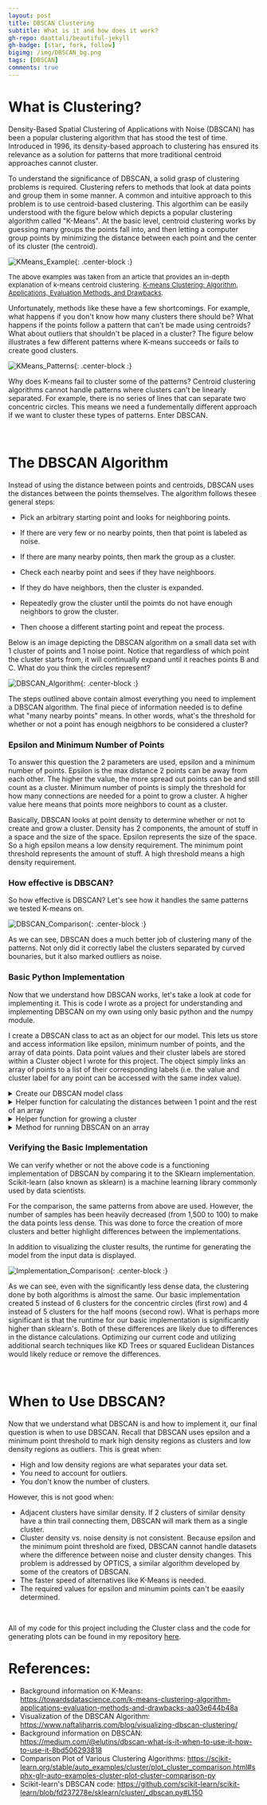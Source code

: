 ```yaml
---
layout: post
title: DBSCAN Clustering
subtitle: What is it and how does it work?
gh-repo: daattali/beautiful-jekyll
gh-badge: [star, fork, follow]
bigimg: /img/DBSCAN_bg.png
tags: [DBSCAN]
comments: true
---
```


# What is Clustering?

Density-Based Spatial Clustering of Applications with Noise (DBSCAN) has been a popular clustering algorithm that has stood the test of time. Introduced in 1996, its density-based approach to clustering has ensured its relevance as a solution for patterns that more traditional centroid approaches cannot cluster.

To understand the significance of DBSCAN, a solid grasp of clustering problems is required. Clustering refers to methods that look at data points and group them in some manner. A common and intuitive approach to this problem is to use centroid-based clustering. This algorthim can be easily understood with the figure below which depicts a popular clustering algorithm called "K-Means". At the basic level, centroid clustering works by guessing many groups the points fall into, and then letting a computer group points by minimizing the distance between each point and the center of its cluster (the centroid). 

![KMeans_Example](/img/DBSCAN_Figure_1.png){: .center-block :}

<font size="2"> The above examples was taken from an article that provides an in-depth explanation of k-means centroid clustering. <a href="https://towardsdatascience.com/k-means-clustering-algorithm-applications-evaluation-methods-and-drawbacks-aa03e644b48a">K-means Clustering: Algorithm, Applications, Evaluation Methods, and Drawbacks</a>.</font>

Unfortunately, methods like these have a few shortcomings. For example, what happens if you don't know how many clusters there should be? What happens if the points follow a pattern that can't be made using centroids? What about outliers that shouldn't be placed in a cluster? The figure below illustrates a few different patterns where K-means succeeds or fails to create good clusters.

![KMeans_Patterns](/img/DBSCAN_Figure_2.png){: .center-block :}

Why does K-means fail to cluster some of the patterns? Centroid clustering algorithms cannot handle patterns where clusters can't be linearly separated. For example, there is no series of lines that can separate two concentric circles. This means we need a fundementally different approach if we want to cluster these types of patterns.  Enter DBSCAN.

&nbsp;

# The DBSCAN Algorithm

Instead of using the distance between points and centroids, DBSCAN uses the distances between the points themselves. The algorithm follows thesee general steps:

 - Pick an arbitrary starting point and looks for neighboring points. 
 
 - If there are very few or no nearby points, then that point is labeled as noise. 
  
 - If there are many nearby points, then mark the group as a cluster. 
   
 - Check each nearby point and sees if they have neighboors. 
 
 - If they do have neighbors, then the cluster is expanded. 
  
 - Repeatedly grow the cluster until the poimts do not have enough neighbors to grow the cluster. 
 
 - Then choose a different starting point and repeat the process.

Below is an image depicting the DBSCAN algorithm on a small data set with 1 cluster of points and 1 noise point. Notice that regardless of which point the cluster starts from, it will continually expand until it reaches points B and C. What do you think the circles represent?

![DBSCAN_Algorithm](/img/DBSCAN_Figure_3.png){: .center-block :}

The steps outlined above contain almost everything you need to implement a DBSCAN algorithm. The final piece of information needed is to define what "many nearby points" means. In other words, what's the threshold for whether or not a point has enough neigbhors to be considered a cluster?

### Epsilon and Minimum Number of Points

To answer this question the 2 parameters are used, epsilon and a minimum number of points. Epsilon is the max distance 2 points can be away from each other. The higher the value, the more spread out points can be and still count as a cluster. Minimum number of points is simply the threshold for how many connections are needed for a point to grow a cluster. A higher value here means that points more neighbors to count as a cluster.

Basically, DBSCAN looks at point density to determine whether or not to create and grow a cluster. Density has 2 components, the amount of stuff in a space and the size of the space.  Epsilon represents the size of the space. So a high epsilon means a low density requirement. The minimum point threshold represents the amount of stuff. A high threshold means a high density requirement.

### How effective is DBSCAN?

So how effective is DBSCAN? Let's see how it handles the same patterns we tested K-means on.

![DBSCAN_Comparison](/img/DBSCAN_Figure_4.png){: .center-block :}

As we can see, DBSCAN does a much better job of clustering many of the patterns. Not only did it correctly label the clusters separated by curved bounaries, but it also marked outliers as noise. 

### Basic Python Implementation

Now that we understand how DBSCAN works, let's take a look at code for implementing it. This is code I wrote as a project for understanding and implementing DBSCAN on my own using only basic python and the numpy module.

I create a DBSCAN class to act as an object for our model. This lets us store and access information like epsilon, minimum number of points, and the array of data points. Data point values and their cluster labels are stored within a Cluster object I wrote for this project. The object simply links an array of points to a list of their corresponding labels (i.e. the value and cluster label for any point can be accessed with the same index value). 

<details>
  <summary>Create our DBSCAN model class</summary>

  ```python
    import numpy as np
    from Cluster_class import Cluster

    class DBSCAN():
        """
        Class object for storing our DBSCAN model. The cluster argument stores data points and cluster labels. The optional noise argument let's us specify the noise label.
        """
        def __init__(self, epsilon=0.5, min_points=5, cluster = Cluster(), noise = -1):
            self.epsilon = epsilon
            self.min_points = min_points
            self.cluster = cluster
            self.noise = noise
  ```
</details>

<details>
  <summary>Helper function for calculating the distances between 1 point and the rest of an array</summary>

  ```python
        def get_distances(self, point, arr):
        """
        Given a point and an n x m array, calculate the distance between that point and every other point in the array
        Record the distances in a new n x 2 array. 
        [n, 0] contains the distance value. 
        [n, 1] is 1 if the distance is less or equal to epsilon (is a connection) and 0 otherwise.

        Returns a tuple where the first entry is the array of distances and the second is the number of connections
        """
        # Create an empty array with the same number of rows as our input array.
        # The first row entry will contain the distance between the input point and all other points.
        # The second row entry is 0 if the point is not a neighbor or 1 if it is.
        distances = np.zeros((len(arr), 2))
        neighbors = 0

        for i in range(len(arr)):

            # calculate distance and store it in the array
            dist = np.linalg.norm(point - arr[i])
            distances[i, 0] = dist
            
            # Mark the point as a neighbor if it's within epsilon distance
            if dist <= self.epsilon:
                distances[i, 1] = 1
                neighbors += 1

        return distances, neighbors
  ```
</details>

<details>
  <summary>Helper function for growing a cluster</summary>

  ```python  
        def create_cluster(self, point, arr, cluster, c):
            """
            Recursively grow a cluster given a starting point, an array, a max distances, and a minimum number of points.
            Modifies the input cluster object by setting all points within the cluster to c.
            """
            distances, connections = self.get_distances(point, arr)

            # Every time we call this function, we add the point to the cluster
            cluster.set_label(point, c)

            # Recursion base case, we have run out of connecting points (reach a terminating point/leaf)
            if connections == 0:
                return 

            # If we are not at base case:
            # Continue jumping to connecting points and labeling them c.
            # Each time we jump, we shorten the input array by
            # removing the connecting points from the input array.

            # Filter the array down to only connecting points
            # We use the fact that the indices for arr and distances correpsond to the same points
            connecting_points = arr[ distances[:,1] == 1 ]

            # We generate the new input array.
            # This is the array of points minus the connecting points (includes the original point itself)
            # We must subtract all connecting points instead of just the inpout point to prevent points from 
            # connecting back and forth with each other
            new_arr = arr[ distances[:,1] == 0 ]

            # For each connecting point, we recursively call this method to expand the cluster
            for p in connecting_points:
                
                self.create_cluster(p, new_arr, cluster, c)
                
            return None
  ```
    
</details>


<details>
  <summary>Method for running DBSCAN on an array</summary>
  
  ```python
    def fit(self, arr):
        """
        Fit an array of data points on our DBSCAN object. Stores data points and assigns each point
        a cluster label or noise label using the DBSCAN algorithm.
        """

        self.cluster = Cluster(arr)
        Cluster_num = 1
        
        for i, point in enumerate(arr):
            
            # If the point has already been assigned a cluster or marked as noise, skip it
            if self.cluster.labels[i] != 0:
                continue

            # Get the number of points that are considered connected (within epsilon distance).
            _, connections = self.get_distances(point, arr)

            # If number is less than the min_point threshold, we label it as noise.
            if connections < self.min_points:
                self.cluster.labels[i] = self.noise
                continue
            
            # If number is greater than or equal to the threshold, we grow a cluster.
            else: 
                self.cluster.labels[i] = Cluster_num
                Cluster_num += 1

                # create cluster starting from the given point
                self.create_cluster(point, arr, self.cluster, Cluster_num)
        
        return self

  ```
</details>


### Verifying the Basic Implementation

We can verify whether or not the above code is a functioning implementation of DBSCAN by comparing it to the SKlearn implementation. Scikit-learn (also known as sklearn) is a machine learning library commonly used by data scientists. 

For the comparison, the same patterns from above are used. However, the number of samples has been heavily decreased (from 1,500 to 100) to make the data points less dense. This was done to force the creation of more clusters and better highlight differences between the implementations. 

In addition to visualizing the cluster results, the runtime for generating the model from the input data is displayed. 

![Implementation_Comparison](/img/DBSCAN_Figure_5.png){: .center-block :}

As we can see, even with the significantly less dense data, the clustering done by both algorithms is almost the same. Our basic implementation created 5 instead of 6 clusters for the concentric circles (first row) and 4 instead of 5 clusters for the half moons (second row). What is perhaps more significant is that the runtime for our basic implementation is significantly higher than sklearn's. Both of these differences are likely due to differences in the distance calculations. Optimizing our current code and utilizing additional search techniques like KD Trees or squared Euclidean Distances would likely reduce or remove the differences.

&nbsp;

# When to Use DBSCAN?

Now that we understand what DBSCAN is and how to implement it, our final question is when to use DBSCAN. Recall that DBSCAN uses epsilon and a minimum point threshold to mark high density regions as clusters and low density regions as outliers. This is great when:

 - High and low density regions are what separates your data set. 
 - You need to account for outliers. 
 - You don't know the number of clusters.

However, this is not good when:

 - Adjacent clusters have similar density. If 2 clusters of similar density have a thin trail connecting them, DBSCAN will mark them as a single cluster.
 - Cluster density vs. noise density is not consistent. Because epsilon and the minimum point threshold are fixed, DBSCAN cannot handle datasets where the difference between noise and cluster density changes. This problem is addressed by OPTICS, a similar algorithm developed by some of the creators of DBSCAN.
 - The faster speed of alternatives like K-Means is needed.
 - The required values for epsilon and minumim points can't be eaasily determined.

&nbsp;

All of my code for this project including the Cluster class and the code for generating plots can be found in my repository [here](https://github.com/HKang42/CS_DBSCAN_Implimentation).


# References:

- Background information on K-Means: https://towardsdatascience.com/k-means-clustering-algorithm-applications-evaluation-methods-and-drawbacks-aa03e644b48a
- Visualization of the DBSCAN Algorithm: https://www.naftaliharris.com/blog/visualizing-dbscan-clustering/
- Background information on DBSCAN: https://medium.com/@elutins/dbscan-what-is-it-when-to-use-it-how-to-use-it-8bd506293818
- Comparison Plot of Various Clustering Algorithms: https://scikit-learn.org/stable/auto_examples/cluster/plot_cluster_comparison.html#sphx-glr-auto-examples-cluster-plot-cluster-comparison-py
- Scikit-learn's DBSCAN code: https://github.com/scikit-learn/scikit-learn/blob/fd237278e/sklearn/cluster/_dbscan.py#L150
